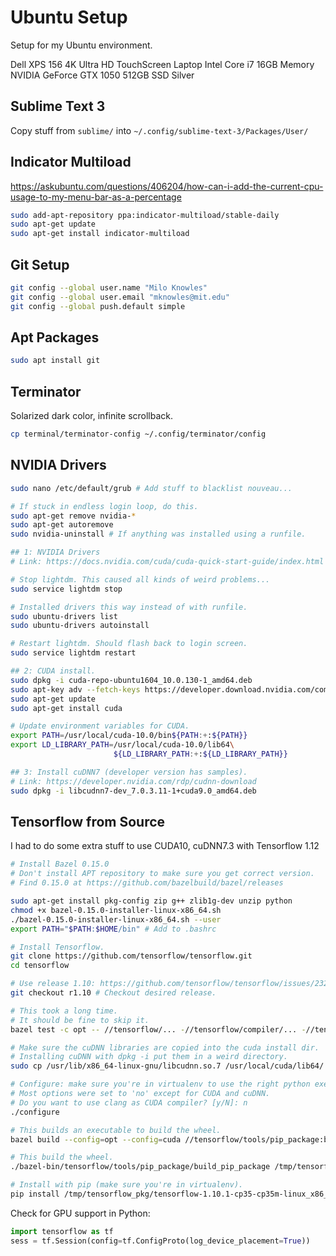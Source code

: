 # Ubuntu Setup
Setup for my Ubuntu environment.

Dell XPS 156 4K Ultra HD TouchScreen Laptop Intel Core i7 16GB Memory NVIDIA GeForce GTX 1050 512GB SSD Silver

## Sublime Text 3
Copy stuff from ```sublime/``` into ```~/.config/sublime-text-3/Packages/User/```


## Indicator Multiload

https://askubuntu.com/questions/406204/how-can-i-add-the-current-cpu-usage-to-my-menu-bar-as-a-percentage

```bash
sudo add-apt-repository ppa:indicator-multiload/stable-daily 
sudo apt-get update 
sudo apt-get install indicator-multiload
```

## Git Setup
```bash
git config --global user.name "Milo Knowles"
git config --global user.email "mknowles@mit.edu"
git config --global push.default simple
```

## Apt Packages
```bash
sudo apt install git
```

## Terminator
Solarized dark color, infinite scrollback.
```bash
cp terminal/terminator-config ~/.config/terminator/config
```

## NVIDIA Drivers
```bash
sudo nano /etc/default/grub # Add stuff to blacklist nouveau...

# If stuck in endless login loop, do this.
sudo apt-get remove nvidia-*
sudo apt-get autoremove
sudo nvidia-uninstall # If anything was installed using a runfile.

## 1: NVIDIA Drivers
# Link: https://docs.nvidia.com/cuda/cuda-quick-start-guide/index.html

# Stop lightdm. This caused all kinds of weird problems...
sudo service lightdm stop

# Installed drivers this way instead of with runfile.
sudo ubuntu-drivers list
sudo ubuntu-drivers autoinstall

# Restart lightdm. Should flash back to login screen.
sudo service lightdm restart

## 2: CUDA install.
sudo dpkg -i cuda-repo-ubuntu1604_10.0.130-1_amd64.deb
sudo apt-key adv --fetch-keys https://developer.download.nvidia.com/compute/cuda/repos/ubuntu1604/x86_64/7fa2af80.pub
sudo apt-get update
sudo apt-get install cuda

# Update environment variables for CUDA.
export PATH=/usr/local/cuda-10.0/bin${PATH:+:${PATH}}
export LD_LIBRARY_PATH=/usr/local/cuda-10.0/lib64\
                       ${LD_LIBRARY_PATH:+:${LD_LIBRARY_PATH}}

## 3: Install cuDNN7 (developer version has samples).
# Link: https://developer.nvidia.com/rdp/cudnn-download
sudo dpkg -i libcudnn7-dev_7.0.3.11-1+cuda9.0_amd64.deb
```

## Tensorflow from Source
I had to do some extra stuff to use CUDA10, cuDNN7.3 with Tensorflow 1.12

```bash
# Install Bazel 0.15.0
# Don't install APT repository to make sure you get correct version.
# Find 0.15.0 at https://github.com/bazelbuild/bazel/releases

sudo apt-get install pkg-config zip g++ zlib1g-dev unzip python
chmod +x bazel-0.15.0-installer-linux-x86_64.sh
./bazel-0.15.0-installer-linux-x86_64.sh --user
export PATH="$PATH:$HOME/bin" # Add to .bashrc

# Install Tensorflow.
git clone https://github.com/tensorflow/tensorflow.git
cd tensorflow

# Use release 1.10: https://github.com/tensorflow/tensorflow/issues/23200
git checkout r1.10 # Checkout desired release.

# This took a long time.
# It should be fine to skip it.
bazel test -c opt -- //tensorflow/... -//tensorflow/compiler/... -//tensorflow/contrib/lite/...

# Make sure the cuDNN libraries are copied into the cuda install dir.
# Installing cuDNN with dpkg -i put them in a weird directory.
sudo cp /usr/lib/x86_64-linux-gnu/libcudnn.so.7 /usr/local/cuda/lib64/

# Configure: make sure you're in virtualenv to use the right python executable.
# Most options were set to 'no' except for CUDA and cuDNN.
# Do you want to use clang as CUDA compiler? [y/N]: n
./configure

# This builds an executable to build the wheel.
bazel build --config=opt --config=cuda //tensorflow/tools/pip_package:build_pip_package

# This build the wheel.
./bazel-bin/tensorflow/tools/pip_package/build_pip_package /tmp/tensorflow_pkg

# Install with pip (make sure you're in virtualenv).
pip install /tmp/tensorflow_pkg/tensorflow-1.10.1-cp35-cp35m-linux_x86_64.whl
```

Check for GPU support in Python:
```python
import tensorflow as tf
sess = tf.Session(config=tf.ConfigProto(log_device_placement=True))
```
